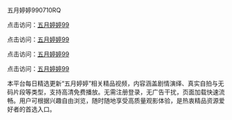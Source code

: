 五月婷婷990710RQ

点击访问：<a href="https://heiliaoxqkkct.pages.dev">五月婷婷99</a> 

点击访问：<a href="https://heiliaoxqkkct.pages.dev">五月婷婷99</a> 

点击访问：<a href="https://heiliaoxqkkct.pages.dev">五月婷婷99</a> 

点击访问：<a href="https://heiliaoxqkkct.pages.dev">五月婷婷99</a>

本平台每日精选更新“五月婷婷”相关精品视频，内容涵盖剧情演绎、真实自拍与无码片段等类型，支持高清免费播放。无需注册登录，无广告干扰，页面加载快速流畅。用户可根据兴趣自由浏览，随时随地享受高质量观影体验，是热衷精品资源爱好者的首选入口。

<span style="display:none;">[Canonical link](https://github.com/R20250710/So8 ）</span>
